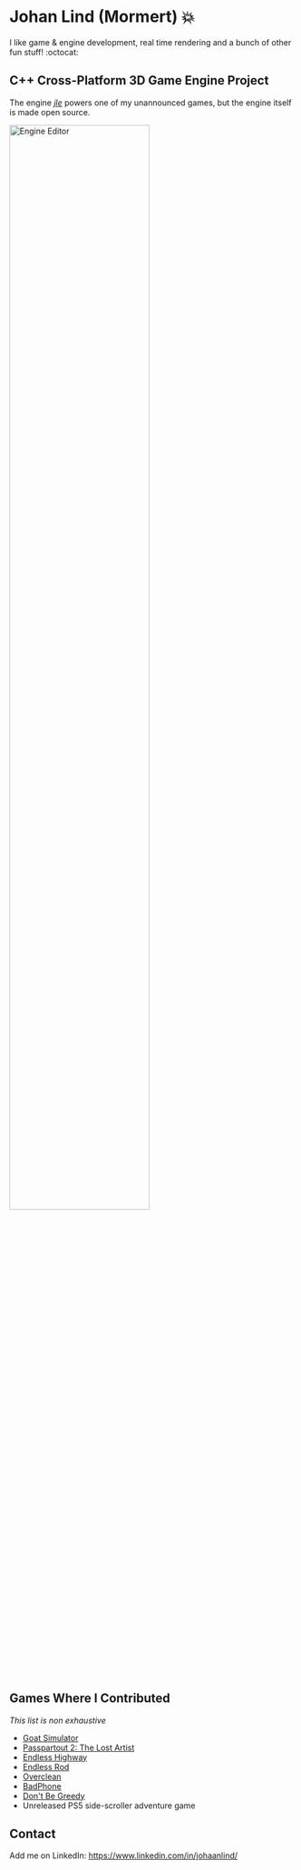 # Johan Lind (Mormert) :boom:
I like game & engine development, real time rendering and a bunch of other fun stuff! :octocat:

## C++ Cross-Platform 3D Game Engine Project

The engine [_jle_](https://github.com/mormert/jle) powers one of my unannounced games, but the engine itself is made open source. <br>

<a href="https://github.com/Mormert/jle/">
    <img src="https://mormert.com/jle-media/jleSponza.png" alt="Engine Editor" width=70%/>
</a>

## Games Where I Contributed
_This list is non exhaustive_
- [Goat Simulator](https://play.google.com/store/apps/details?id=com.coffeestainstudios.goatsimulator.free&hl=en&gl=US)
- [Passpartout 2: The Lost Artist](https://store.steampowered.com/app/1571100/Passpartout_2_The_Lost_Artist/)
- [Endless Highway](https://apps.apple.com/se/app/endless-highway/id1394685122?l=en)
- [Endless Rod](https://play.google.com/store/apps/details?id=com.Mormert.EndlessRod&hl=en&gl=US)
- [Overclean](https://mormert.itch.io/overclean)
- [BadPhone](https://ldjam.com/events/ludum-dare/42/badphone)
- [Don't Be Greedy](https://ldjam.com/events/ludum-dare/40/dont-be-greedy)
- Unreleased PS5 side-scroller adventure game

## Contact

Add me on LinkedIn: https://www.linkedin.com/in/johaanlind/
